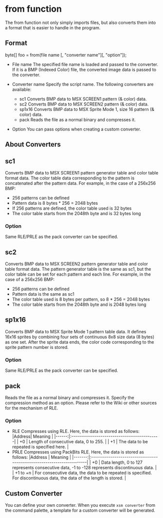 # from function

The from function not only simply imports files, but also converts them into a format that is easier to handle in the program.

## Format

byte[] foo = from(file name [, "converter name"][, "option"]);

- File name
  The specified file name is loaded and passed to the converter.
  If it is a BMP (Indexed Color) file, the converted image data is passed to the converter.

- Converter name
  Specify the script name. The following converters are available:
  - sc1
    Converts BMP data to MSX SCREEN1 pattern (& color) data.
  - sc2
    Converts BMP data to MSX SCREEN2 pattern (& color) data.
  - sp1x16
    Converts BMP data to MSX Sprite Mode 1, size 16 pattern (& color) data.
  - pack
    Reads the file as a normal binary and compresses it.

- Option
  You can pass options when creating a custom converter.

## About Converters

## sc1
Converts BMP data to MSX SCREEN1 pattern generator table and color table format data.
The color table data corresponding to the pattern is concatenated after the pattern data.
For example, in the case of a 256x256 BMP:
- 256 patterns can be defined
- Pattern data is 8 bytes * 256 = 2048 bytes
- If 256 patterns are defined, the color table used is 32 bytes
- The color table starts from the 2048th byte and is 32 bytes long

### Option
  Same RLE/PRLE as the pack converter can be specified.

## sc2
Converts BMP data to MSX SCREEN2 pattern generator table and color table format data.
The pattern generator table is the same as sc1, but the color table can be set for each pattern and each line.
For example, in the case of a 256x256 BMP:
- 256 patterns can be defined
- Pattern data is the same as sc1
- The color table used is 8 bytes per pattern, so 8 * 256 = 2048 bytes
- The color table starts from the 2048th byte and is 2048 bytes long

## sp1x16
Converts BMP data to MSX Sprite Mode 1 pattern table data.
It defines 16x16 sprites by combining four sets of continuous 8x8 size data (8 bytes) as one set.
After the sprite data ends, the color code corresponding to the sprite pattern number is stored.

### Option
  Same RLE/PRLE as the pack converter can be specified.

## pack
Reads the file as a normal binary and compresses it.
Specify the compression method as an option.
Please refer to the Wiki or other sources for the mechanism of RLE.

### Option
  - RLE
    Compresses using RLE.
    Here, the data is stored as follows:
    |Address| Meaning                                      |
    |------:|:---------------------------------------------|
    | +0    | Length of consecutive data, 0 to 255.         |
    | +1    | The data to be repeated is specified here.    |
  - PRLE
    Compresses using PackBits RLE.
    Here, the data is stored as follows:
    |Address | Meaning                                                                 |
    |-------:|:------------------------------------------------------------------------|
    | +0     | Data length, 0 to 127 represents consecutive data, -1 to -128 represents discontinuous data. |
    | +1 to +n | For consecutive data, the data to be repeated is specified.<br/>For discontinuous data, the data of the length is stored. |

## Custom Converter
You can define your own converter.
When you execute `xsm converter` from the command palette, a template for a custom converter will be generated.